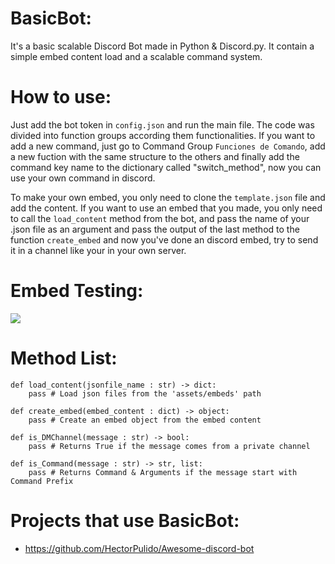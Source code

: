 # BasicBot:
It's a basic scalable Discord Bot made in Python & Discord.py. It contain a simple embed content load and a scalable command system.

# How to use:
Just add the bot token in `config.json` and run the main file. The code was divided into function groups according them functionalities. If you want to add a new command, just go to Command Group `Funciones de Comando`, add a new fuction with the same structure to the others and finally add the command key name to the dictionary called "switch_method", now you can use your own command in discord.

To make your own embed, you only need to clone the `template.json` file and add the content. If you want to use an embed that you made, you only need to call the `load_content` method from the bot, and pass the name of your .json file as an argument and pass the output of the last method to the function `create_embed` and now you've done an discord embed, try to send it in a channel like your in your own server.


# Embed Testing:
<img src = "https://media.discordapp.net/attachments/810336186010697748/832304526697955328/unknown.png">

# Method List:
```python3
def load_content(jsonfile_name : str) -> dict:
    pass # Load json files from the 'assets/embeds' path

def create_embed(embed_content : dict) -> object:
    pass # Create an embed object from the embed content

def is_DMChannel(message : str) -> bool:
    pass # Returns True if the message comes from a private channel

def is_Command(message : str) -> str, list:
    pass # Returns Command & Arguments if the message start with Command Prefix
```

# Projects that use BasicBot:
- https://github.com/HectorPulido/Awesome-discord-bot

